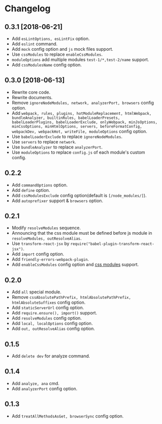# Changelog

## 0.3.1 [2018-06-21]

- Add `esLintOptions, esLintFix` option.
- Add `eslint` command.
- Add `mock` config option and `js` mock files support.
- Use `cssModules` to replace `enableCssModules`. 
- `moduleOptions` add multiple modules `test-1/*,test-2/name` support.
- Add `cssModulesName` config option.

## 0.3.0 [2018-06-13]

- Rewrite core code. 
- Rewrite documents. 
- Remove `ignoreNodeModules, network, analyzerPort, browsers` config option. 
- Add `webpack, rules, plugins, hotModuleReplacement, htmlWebpack, bundleAnalyzer, builtinRules, babelLoaderPresets, babelLoaderPlugins, babelLoaderExclude, onlyWebpack, minJsOptions, minCssOptions, minHtmlOptions, servers, beforeFormatConfig, webpackDev, webpackHot, writeFile, moduleOptions` config option. 
- Use `babelLoaderExclude` to replace `ignoreNodeModules`. 
- Use `servers` to replace `network`. 
- Use `bundleAnalyzer` to replace `analyzerPort`. 
- Use `moduleOptions` to replace `config.js` of each module's custom config.

## 0.2.2

- Add `commandOptions` option.
- Add `define` option.
- Add `cssModulesExclude` config option(default is `[/node_modules/]`).
- Add `autoprefixer` support & `browsers` option.

## 0.2.1

- Modify `resolveModules` sequence.
- Announcing that the css module must be defined before js module in `resolveModules, outResolveAlias`.
- Use `transform-react-jsx` by `require("babel-plugin-transform-react-jsx")`.
- Add `import` config option.
- Add `friendly-errors-webpack-plugin`.
- Add `enableCssModules` config option and [css modules](https://github.com/css-modules/css-modules) support.

## 0.2.0

- Add `all` special module.
- Remove `cssAbsolutePathPrefix, htmlAbsolutePathPrefix, htmlAbsoluteSuffixes` config option.
- Add `staticServerUrl` config option.
- Add `require.ensure(), import()` support.
- Add `resolveModules` config option.
- Add `local, localOptions` config option.
- Add `out, outResolveAlias` config option.

## 0.1.5

- Add `delete dev` for analyze command.

## 0.1.4

- Add `analyze, ana` cmd.
- Add `analyzerPort` config option.

## 0.1.3

- Add `treatAllMethodsAsGet, browserSync` config option.
